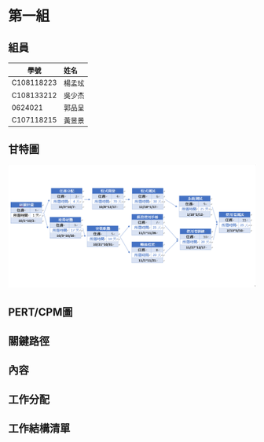 # 第一組
## 組員
學號           | 姓名   
------------|:-----
C108118223  | 楊孟玹
C108133212  | 吳少杰
0624021     | 郭品呈
C107118215  | 黃昱景
## 甘特圖
![HW1-1](https://github.com/emotion0809/2021-3B/blob/main/HW2-1.png)
## PERT/CPM圖
## 關鍵路徑
## 內容
## 工作分配
## 工作結構清單

